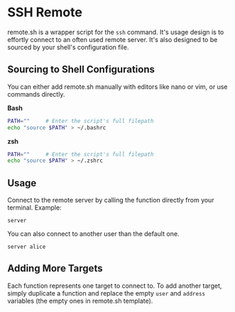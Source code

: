 # SSH Remote

remote.sh is a wrapper script for the `ssh` command. It's usage design is to effortly connect to an often used remote server. It's also designed to be sourced by your shell's configuration file.

## Sourcing to Shell Configurations

You can either add remote.sh manually with editors like nano or vim, or use commands directly.

**Bash**
```sh
PATH=""     # Enter the script's full filepath
echo "source $PATH" > ~/.bashrc
```

**zsh**
```sh
PATH=""     # Enter the script's full filepath
echo "source $PATH" > ~/.zshrc
```

## Usage
Connect to the remote server by calling the function directly from your terminal. Example:
```
server
```

You can also connect to another user than the default one.
```
server alice
```

## Adding More Targets
Each function represents one target to connect to. To add another target, simply duplicate a function and replace the empty `user` and `address` variables (the empty ones in remote.sh template).
